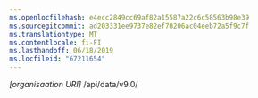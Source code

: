 ```yaml
---
ms.openlocfilehash: e4ecc2849cc69af82a15587a22c6c58563b98e39
ms.sourcegitcommit: ad203331ee9737e82ef70206ac04eeb72a5f9c7f
ms.translationtype: MT
ms.contentlocale: fi-FI
ms.lasthandoff: 06/18/2019
ms.locfileid: "67211654"
---
```

*[organisaation URI]* /api/data/v9.0/